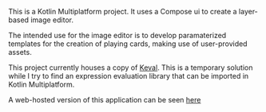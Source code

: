 This is a Kotlin Multiplatform project. It uses a Compose ui to create a layer-based image editor.

The intended use for the image editor is to develop paramaterized templates for the creation of playing cards, making use of user-provided assets.

This project currently houses a copy of [Keval](https://github.com/notKamui/Keval). This is a temporary solution while I try to find an expression evaluation library that can be imported in Kotlin Multiplatform.

A web-hosted version of this application can be seen [here](http://158.101.223.244/cardmaker/)
